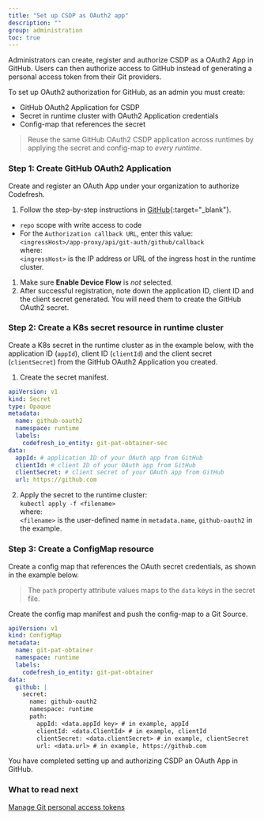 ```yaml
---
title: "Set up CSDP as OAuth2 app"
description: ""
group: administration
toc: true
---
```


Administrators can create, register and authorize CSDP as a OAuth2 App in GitHub. Users can then authorize access to GitHub instead of generating a personal access token from their Git providers.

To set up OAuth2 authorization for GitHub, as an admin you must create:
* GitHub OAuth2 Application for CSDP 
* Secret in runtime cluster with OAuth2 Application credentials
* Config-map that references the secret

> Reuse the same GitHub OAuth2 CSDP application across runtimes by applying the secret and config-map to _every runtime_. 



### Step 1: Create GitHub OAuth2 Application
Create and register an OAuth App under your organization to authorize Codefresh.  

1. Follow the step-by-step instructions in [GitHub](https://docs.github.com/en/developers/apps/building-oauth-apps/creating-an-oauth-app){:target="\_blank"}.  
  * `repo` scope with write access to code
  * For the `Authorization callback URL`, enter this value:  
    `<ingressHost>/app-proxy/api/git-auth/github/callback`  
    where:  
    `<ingressHost>` is the IP address or URL of the ingress host in the runtime cluster. 
1. Make sure **Enable Device Flow** is _not_ selected. 
1. After successful registration, note down the application ID, client ID and the client secret generated. You will need them to create the GitHub OAuth2 secret.

### Step 2: Create a K8s secret resource in runtime cluster 
Create a K8s secret in the runtime cluster as in the example below, with the application ID (`appId`), client ID (`clientId`) and the client secret (`clientSecret`) from the GitHub OAuth2 Application you created.  
1. Create the secret manifest.

```yaml
apiVersion: v1
kind: Secret
type: Opaque
metadata:
  name: github-oauth2
  namespace: runtime
  labels:
    codefresh_io_entity: git-pat-obtainer-sec
data:
  appId: # application ID of your OAuth app from GitHub
  clientId: # client ID of your OAuth app from GitHub
  clientSecret: # client secret of your OAuth app from GitHub
  url: https://github.com
```
2. Apply the secret to the runtime cluster:  
   `kubectl apply -f <filename>`   
   where:   
   `<filename>` is the user-defined name in `metadata.name`, `github-oauth2` in the example.


### Step 3: Create a ConfigMap resource 
Create a config map that references the OAuth secret credentials, as shown in the example below. 
>The `path` property attribute values maps to the `data` keys in the secret file. 

Create the config map manifest and push the config-map to a Git Source.

```yaml
apiVersion: v1
kind: ConfigMap
metadata:
  name: git-pat-obtainer
  namespace: runtime
  labels:
    codefresh_io_entity: git-pat-obtainer
data:
  github: |
    secret:
      name: github-oauth2
      namespace: runtime
      path:
        appId: <data.appId key> # in example, appId 
        clientId: <data.ClientId> # in example, clientId 
        clientSecret: <data.clientSecret> # in example, clientSecret
        url: <data.url> # in example, https://github.com
```

You have completed setting up and authorizing CSDP an OAuth App in GitHub. 

### What to read next
[Manage Git personal access tokens]({{site.baseurl}}/docs/administration/user-settings/)